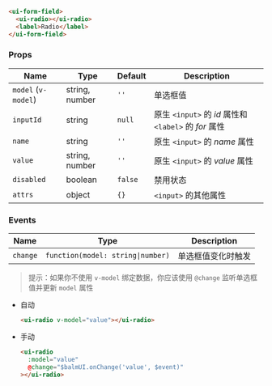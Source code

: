 ```html
<ui-form-field>
  <ui-radio></ui-radio>
  <label>Radio</label>
</ui-form-field>
```

### Props

| Name                | Type           | Default | Description                                           |
| ------------------- | -------------- | ------- | ----------------------------------------------------- |
| `model` (`v-model`) | string, number | `''`    | 单选框值                                              |
| `inputId`           | string         | `null`  | 原生 `<input>` 的 _id_ 属性和 `<label>` 的 _for_ 属性 |
| `name`              | string         | `''`    | 原生 `<input>` 的 _name_ 属性                         |
| `value`             | string, number | `''`    | 原生 `<input>` 的 _value_ 属性                        |
| `disabled`          | boolean        | `false` | 禁用状态                                              |
| `attrs`             | object         | `{}`    | `<input>` 的其他属性                                  |

### Events

| Name     | Type                              | Description        |
| -------- | --------------------------------- | ------------------ |
| `change` | `function(model: string\|number)` | 单选框值变化时触发 |

> 提示：如果你不使用 `v-model` 绑定数据，你应该使用 `@change` 监听单选框值并更新 `model` 属性

- 自动

  ```html
  <ui-radio v-model="value"></ui-radio>
  ```

- 手动

  ```html
  <ui-radio
    :model="value"
    @change="$balmUI.onChange('value', $event)"
  ></ui-radio>
  ```
